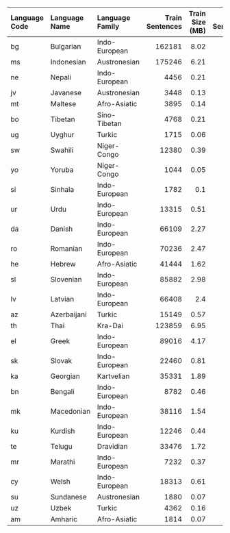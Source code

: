 | Language Code   | Language Name   | Language Family   |   Train Sentences |   Train Size (MB) |   Val Sentences |   Val Size (MB) |   Test Sentences |   Test Size (MB) |
|:----------------|:----------------|:------------------|------------------:|------------------:|----------------:|----------------:|-----------------:|-----------------:|
| bg              | Bulgarian       | Indo-European     |            162181 |              8.02 |           20273 |            1    |            20273 |             1    |
| ms              | Indonesian      | Austronesian      |            175246 |              6.21 |           21906 |            0.78 |            21906 |             0.77 |
| ne              | Nepali          | Indo-European     |              4456 |              0.21 |             557 |            0.03 |              558 |             0.03 |
| jv              | Javanese        | Austronesian      |              3448 |              0.13 |             431 |            0.02 |              432 |             0.02 |
| mt              | Maltese         | Afro-Asiatic      |              3895 |              0.14 |             487 |            0.02 |              487 |             0.02 |
| bo              | Tibetan         | Sino-Tibetan      |              4768 |              0.21 |             596 |            0.03 |              597 |             0.03 |
| ug              | Uyghur          | Turkic            |              1715 |              0.06 |             214 |            0.01 |              215 |             0.01 |
| sw              | Swahili         | Niger-Congo       |             12380 |              0.39 |            1547 |            0.05 |             1548 |             0.05 |
| yo              | Yoruba          | Niger-Congo       |              1044 |              0.05 |             131 |            0.01 |              131 |             0.01 |
| si              | Sinhala         | Indo-European     |              1782 |              0.1  |             223 |            0.01 |              223 |             0.01 |
| ur              | Urdu            | Indo-European     |             13315 |              0.51 |            1664 |            0.06 |             1665 |             0.06 |
| da              | Danish          | Indo-European     |             66109 |              2.27 |            8264 |            0.28 |             8264 |             0.28 |
| ro              | Romanian        | Indo-European     |             70236 |              2.47 |            8779 |            0.31 |             8780 |             0.31 |
| he              | Hebrew          | Afro-Asiatic      |             41444 |              1.62 |            5181 |            0.2  |             5181 |             0.2  |
| sl              | Slovenian       | Indo-European     |             85882 |              2.98 |           10735 |            0.37 |            10736 |             0.37 |
| lv              | Latvian         | Indo-European     |             66408 |              2.4  |            8301 |            0.3  |             8302 |             0.3  |
| az              | Azerbaijani     | Turkic            |             15149 |              0.57 |            1894 |            0.07 |             1894 |             0.07 |
| th              | Thai            | Kra-Dai           |            123859 |              6.95 |           15482 |            0.87 |            15483 |             0.87 |
| el              | Greek           | Indo-European     |             89016 |              4.17 |           11127 |            0.52 |            11127 |             0.52 |
| sk              | Slovak          | Indo-European     |             22460 |              0.81 |            2808 |            0.1  |             2808 |             0.1  |
| ka              | Georgian        | Kartvelian        |             35331 |              1.89 |            4416 |            0.24 |             4417 |             0.24 |
| bn              | Bengali         | Indo-European     |              8782 |              0.46 |            1098 |            0.06 |             1098 |             0.06 |
| mk              | Macedonian      | Indo-European     |             38116 |              1.54 |            4764 |            0.19 |             4765 |             0.19 |
| ku              | Kurdish         | Indo-European     |             12246 |              0.44 |            1531 |            0.05 |             1531 |             0.05 |
| te              | Telugu          | Dravidian         |             33476 |              1.72 |            4184 |            0.22 |             4185 |             0.22 |
| mr              | Marathi         | Indo-European     |              7232 |              0.37 |             904 |            0.05 |              904 |             0.05 |
| cy              | Welsh           | Indo-European     |             18313 |              0.61 |            2289 |            0.08 |             2290 |             0.08 |
| su              | Sundanese       | Austronesian      |              1880 |              0.07 |             235 |            0.01 |              235 |             0.01 |
| uz              | Uzbek           | Turkic            |              4362 |              0.16 |             545 |            0.02 |              546 |             0.02 |
| am              | Amharic         | Afro-Asiatic      |              1814 |              0.07 |             227 |            0.01 |              227 |             0.01 |
